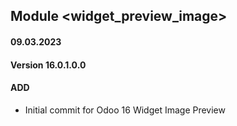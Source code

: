 ## Module <widget_preview_image>

#### 09.03.2023
#### Version 16.0.1.0.0
#### ADD
- Initial commit for Odoo 16 Widget Image Preview

